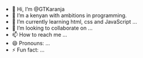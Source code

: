 - 👋 Hi, I’m @GTKaranja
- 👀 I’m a kenyan with ambitions in programming.
- 🌱 I’m currently learning html, css and JavaScript ...
- 💞️ I’m looking to collaborate on ...
- 📫 How to reach me ...
- 😄 Pronouns: ...
- ⚡ Fun fact: ...

<!---
GTKaranja/GTKaranja is a ✨ special ✨ repository because its `README.md` (this file) appears on your GitHub profile.
You can click the Preview link to take a look at your changes.
--->
